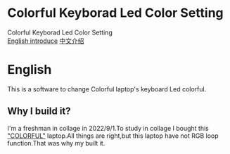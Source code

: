 # Colorful Keyborad Led Color Setting
Colorful Keyborad Led Color Setting  
[English introduce](https://github.com/moshuiD/Colorful-Keyborad-Led-Color-Setting/blob/main/README.md#english) [中文介绍]()
# English  
This is a software to change Colorful laptop's keyboard Led colorful.  
## Why I build it?  
I'm a freshman in collage in 2022/9/1.To study in collage I bought this ["COLORFUL"](https://www.colorful.cn/) laptop.All things are right,but this laptop have not RGB loop function.That was why my built it.
